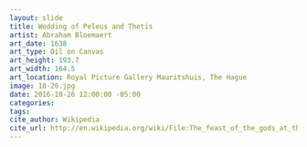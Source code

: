 ```yaml
---
layout: slide
title: Wedding of Peleus and Thetis
artist: Abraham Bloemaert
art_date: 1638
art_type: Oil on Canvas
art_height: 193.7
art_width: 164.5
art_location: Royal Picture Gallery Mauritshuis, The Hague
image: 10-26.jpg
date: 2016-10-26 12:00:00 -05:00
categories:
tags:
cite_author: Wikipedia
cite_url: http://en.wikipedia.org/wiki/File:The_feast_of_the_gods_at_the_wedding_of_Peleus_and_Thetis.jpg
---
```

